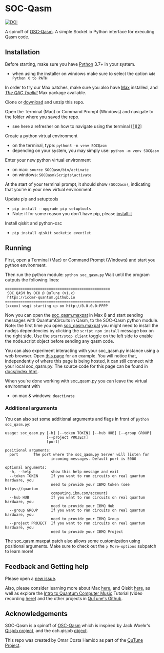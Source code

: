 # SOC-Qasm
[![DOI](https://zenodo.org/badge/DOI/10.5281/zenodo.6342383.svg)](https://doi.org/10.5281/zenodo.6342383)

A spinoff of [OSC-Qasm](https://github.com/iccmr-quantum/OSC-Qasm/). A simple Socket.io Python interface for executing Qasm code.

## Installation
Before starting, make sure you have [Python](https://www.python.org/) 3.7+ in your system.
- when using the installer on windows make sure to select the option `Add Python X to PATH`

In order to try our Max patches, make sure you also have [Max](http://cycling74.com) installed, and [_The QAC Toolkit_](http://quantumland.art/qac) Max package available.

Clone or [download](https://github.com/iccmr-quantum/SOC-Qasm/archive/refs/heads/main.zip) and unzip this repo.

Open the Terminal (Mac) or Command Prompt (Windows) and navigate to the folder  where you saved the repo.
- see here a refresher on how to navigate using the terminal [[1](https://computers.tutsplus.com/tutorials/navigating-the-terminal-a-gentle-introduction--mac-3855)][[2](https://www.macworld.com/article/221277/command-line-navigating-files-folders-mac-terminal.html)]

Create a python virtual environment
- on the terminal, type: `python3 -m venv SOCQasm`
- depending on your system, you may simply use: `python -m venv SOCQasm`

Enter your new python virtual environment
- on mac: `source SOCQasm/bin/activate`
- on windows: `SOCQasm\Scripts\activate`

At the start of your terminal prompt, it should show `(SOCQasm)`, indicating that you're in your new virtual environment.

Update pip and setuptools
- `pip install --upgrade pip setuptools`
- Note: if for some reason you don't have pip, please [install it](https://phoenixnap.com/kb/install-pip-windows)

Install qiskit and python-osc
- `pip install qiskit socketio eventlet`

## Running

First, open a Terminal (Mac) or Command Prompt (Windows) and start you python environment.

Then run the python module: `python soc_qasm.py`
Wait until the program outputs the following lines:
```console
================================================
 SOC_QASM by OCH @ QuTune (v1.x)
 https://iccmr-quantum.github.io               
================================================
(xxxxx) wsgi starting up on http://0.0.0.0:PPPP
```
Now you can open the [soc_qasm.maxpat](soc_qasm-Max/soc_qasm.maxpat) in Max 8 and start sending messages with QuantumCircuits in Qasm, to the SOC-Qasm python module. Note: the first time you open [soc_qasm.maxpat](soc_qasm-Max/soc_qasm.maxpat) you might need to install the nodejs dependencies by clicking the `script npm install` message box on the right side. Use the `start/stop client` toggle on the left side to enable the node.script object before sending any qasm code.

You can also experiment interacting with your soc_qasm.py instance using a web browser. Open [this page](https://quantumland-art.github.io/SOC-Qasm/) for an example. You will notice that, independently of where this page is being hosted, it can still connect with your local soc_qasm.py. The source code for this page can be found in [docs/index.html](docs/index.html).

When you're done working with soc_qasm.py you can leave the virtual environment with
- on mac & windows: `deactivate`

### Additional arguments
You can also set some additional arguments and flags in front of `python soc_qasm.py`:

```console
usage: soc_qasm.py [-h] [--token TOKEN] [--hub HUB] [--group GROUP]
                   [--project PROJECT]
                   [port]

positional arguments:
  port       The port where the soc_qasm.py Server will listen for
                     incoming messages. Default port is 5000

optional arguments:
  -h, --help         show this help message and exit
  --token TOKEN      If you want to run circuits on real quantum hardware, you
                     need to provide your IBMQ token (see https://quantum-
                     computing.ibm.com/account)
  --hub HUB          If you want to run circuits on real quantum hardware, you
                     need to provide your IBMQ Hub
  --group GROUP      If you want to run circuits on real quantum hardware, you
                     need to provide your IBMQ Group
  --project PROJECT  If you want to run circuits on real quantum hardware, you
                     need to provide your IBMQ Project
```

The [soc_qasm.maxpat](soc_qasm-Max/soc_qasm.maxpat) patch also allows some customization using positional arguments. Make sure to check out the `p More-options` subpatch to learn more!

<!-- ![soc_qasm-help](./soc_qasm-help.png) -->




## Feedback and Getting help
Please open a [new issue](https://github.com/iccmr-quantum/SOC-Qasm/issues/new).

Also, please consider learning more about Max [here](https://cycling74.com/get-started), and Qiskit [here](https://qiskit.org/learn), as well as explore the [Intro to Quantum Computer Music](https://github.com/iccmr-quantum/Intro-to-Quantum-Computer-Music) Tutorial (video recording [here](https://youtu.be/6UrNguY8zGY?t=1143)) and the other projects in [QuTune's Github](https://github.com/iccmr-quantum).

## Acknowledgements
SOC-Qasm is a spinoff of [OSC-Qasm](https://github.com/iccmr-quantum/OSC-Qasm/) which is inspired by Jack Woehr's [Qisjob project](https://zenodo.org/record/4554481), and the och.qisjob [object](https://www.quantumland.art/phd).

This repo was created by Omar Costa Hamido as part of the [QuTune Project](https://iccmr-quantum.github.io/).
